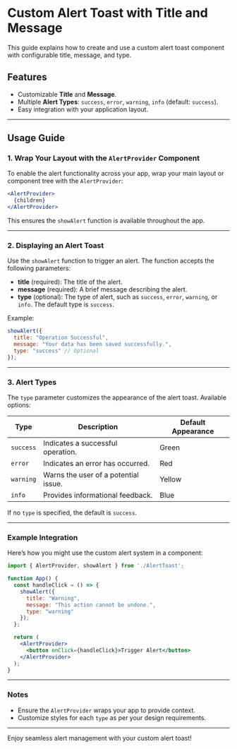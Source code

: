 # Custom Alert Toast with Title and Message

This guide explains how to create and use a custom alert toast component with configurable title, message, and type.

## Features
- Customizable **Title** and **Message**.
- Multiple **Alert Types**: `success`, `error`, `warning`, `info` (default: `success`).
- Easy integration with your application layout.

---

## Usage Guide

### 1. Wrap Your Layout with the `AlertProvider` Component

To enable the alert functionality across your app, wrap your main layout or component tree with the `AlertProvider`:

```jsx
<AlertProvider>
  {children}
</AlertProvider>
```

This ensures the `showAlert` function is available throughout the app.

---

### 2. Displaying an Alert Toast

Use the `showAlert` function to trigger an alert. The function accepts the following parameters:

- **title** (required): The title of the alert.
- **message** (required): A brief message describing the alert.
- **type** (optional): The type of alert, such as `success`, `error`, `warning`, or `info`. The default type is `success`.

Example:

```jsx
showAlert({
  title: "Operation Successful",
  message: "Your data has been saved successfully.",
  type: "success" // Optional
});
```

---

### 3. Alert Types

The `type` parameter customizes the appearance of the alert toast. Available options:

| Type      | Description                       | Default Appearance |
|-----------|-----------------------------------|---------------------|
| `success` | Indicates a successful operation. | Green               |
| `error`   | Indicates an error has occurred.  | Red                 |
| `warning` | Warns the user of a potential issue. | Yellow              |
| `info`    | Provides informational feedback.  | Blue                |

If no `type` is specified, the default is `success`.

---

### Example Integration

Here’s how you might use the custom alert system in a component:

```jsx
import { AlertProvider, showAlert } from './AlertToast';

function App() {
  const handleClick = () => {
    showAlert({
      title: "Warning",
      message: "This action cannot be undone.",
      type: "warning"
    });
  };

  return (
    <AlertProvider>
      <button onClick={handleClick}>Trigger Alert</button>
    </AlertProvider>
  );
}
```

---

### Notes

- Ensure the `AlertProvider` wraps your app to provide context.
- Customize styles for each `type` as per your design requirements.

---

Enjoy seamless alert management with your custom alert toast!

